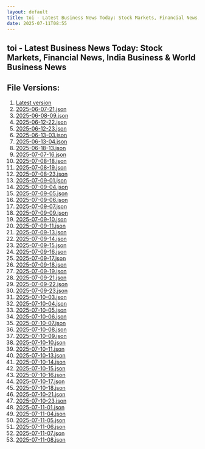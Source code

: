 ```yaml
---
layout: default
title: toi - Latest Business News Today: Stock Markets, Financial News, India Business & World Business News
date: 2025-07-11T08:55
---
```


## toi - Latest Business News Today: Stock Markets, Financial News, India Business & World Business News

<div id="data-chart"></div>
<div id="data-table"></div>
<script>
document.addEventListener('DOMContentLoaded', function(){
  document.getElementById('data-table').textContent = 'This source isn't supported for tables yet.';
});
</script>

## File Versions:
1. [Latest version](./latest.json)
2. [2025-06-07-21.json](./2025-06-07-21.json)
3. [2025-06-08-09.json](./2025-06-08-09.json)
4. [2025-06-12-22.json](./2025-06-12-22.json)
5. [2025-06-12-23.json](./2025-06-12-23.json)
6. [2025-06-13-03.json](./2025-06-13-03.json)
7. [2025-06-13-04.json](./2025-06-13-04.json)
8. [2025-06-18-13.json](./2025-06-18-13.json)
9. [2025-07-07-16.json](./2025-07-07-16.json)
10. [2025-07-08-18.json](./2025-07-08-18.json)
11. [2025-07-08-19.json](./2025-07-08-19.json)
12. [2025-07-08-23.json](./2025-07-08-23.json)
13. [2025-07-09-01.json](./2025-07-09-01.json)
14. [2025-07-09-04.json](./2025-07-09-04.json)
15. [2025-07-09-05.json](./2025-07-09-05.json)
16. [2025-07-09-06.json](./2025-07-09-06.json)
17. [2025-07-09-07.json](./2025-07-09-07.json)
18. [2025-07-09-09.json](./2025-07-09-09.json)
19. [2025-07-09-10.json](./2025-07-09-10.json)
20. [2025-07-09-11.json](./2025-07-09-11.json)
21. [2025-07-09-13.json](./2025-07-09-13.json)
22. [2025-07-09-14.json](./2025-07-09-14.json)
23. [2025-07-09-15.json](./2025-07-09-15.json)
24. [2025-07-09-16.json](./2025-07-09-16.json)
25. [2025-07-09-17.json](./2025-07-09-17.json)
26. [2025-07-09-18.json](./2025-07-09-18.json)
27. [2025-07-09-19.json](./2025-07-09-19.json)
28. [2025-07-09-21.json](./2025-07-09-21.json)
29. [2025-07-09-22.json](./2025-07-09-22.json)
30. [2025-07-09-23.json](./2025-07-09-23.json)
31. [2025-07-10-03.json](./2025-07-10-03.json)
32. [2025-07-10-04.json](./2025-07-10-04.json)
33. [2025-07-10-05.json](./2025-07-10-05.json)
34. [2025-07-10-06.json](./2025-07-10-06.json)
35. [2025-07-10-07.json](./2025-07-10-07.json)
36. [2025-07-10-08.json](./2025-07-10-08.json)
37. [2025-07-10-09.json](./2025-07-10-09.json)
38. [2025-07-10-10.json](./2025-07-10-10.json)
39. [2025-07-10-11.json](./2025-07-10-11.json)
40. [2025-07-10-13.json](./2025-07-10-13.json)
41. [2025-07-10-14.json](./2025-07-10-14.json)
42. [2025-07-10-15.json](./2025-07-10-15.json)
43. [2025-07-10-16.json](./2025-07-10-16.json)
44. [2025-07-10-17.json](./2025-07-10-17.json)
45. [2025-07-10-18.json](./2025-07-10-18.json)
46. [2025-07-10-21.json](./2025-07-10-21.json)
47. [2025-07-10-23.json](./2025-07-10-23.json)
48. [2025-07-11-01.json](./2025-07-11-01.json)
49. [2025-07-11-04.json](./2025-07-11-04.json)
50. [2025-07-11-05.json](./2025-07-11-05.json)
51. [2025-07-11-06.json](./2025-07-11-06.json)
52. [2025-07-11-07.json](./2025-07-11-07.json)
53. [2025-07-11-08.json](./2025-07-11-08.json)
